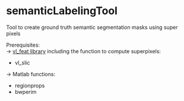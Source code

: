 # semanticLabelingTool
Tool to create ground truth semantic segmentation masks using super pixels  

Prerequisites:  
-> [vl_feat library](http://www.vlfeat.org/) including the function to compute superpixels:
 - vl_slic

-> Matlab functions:
 - regionprops
 - bwperim
